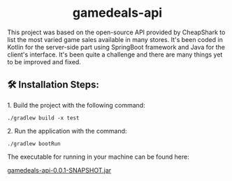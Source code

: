 <h1 id="title" align="center">gamedeals-api</h1>

<p id="description">This project was based on the open-source API provided by CheapShark to list the most varied game sales available in many stores. It's been coded in Kotlin for the server-side part using SpringBoot framework and Java for the client's interface. It's been quite a challenge and there are many things yet to be improved and fixed.</p>

<h2>🛠️ Installation Steps:</h2>

<p>1. Build the project with the following command:</p>

```
./gradlew build -x test
```

<p>2. Run the application with the command:</p>

```
./gradlew bootRun
```

The executable for running in your machine can be found here:

[gamedeals-api-0.0.1-SNAPSHOT.jar](https://www.dropbox.com/s/faoukbqvv8tigwb/gamedeals-api-0.0.1-SNAPSHOT.jar?dl=0)

